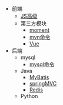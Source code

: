 * 前端
    * [JS高级](md/JS%E9%AB%98%E7%BA%A7.md)
    * 第三方模块
        * [moment](md/%E5%B8%B8%E7%94%A8%E7%9A%84%E7%AC%AC%E4%B8%89%E6%96%B9%E6%A8%A1%E5%9D%97.md)
        * [mvn命令](md/nvm%E5%91%BD%E4%BB%A4.md)
        * [Vue](./vue.md)
* 后端
    * mysql
        * [mysql命令](md/mysql/mysql命令.md)
    * Java
        * [MyBatis](./md/java/MyBatis/MyBatis.md)
        * [springMVC](./md/java/springMVC.md)
        * [Redis](./md/java/Redis.md)
    * Python
